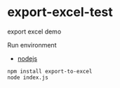 # export-excel-test
export excel demo

Run environment
- [nodejs](http://nodejs.org/)

```Export
npm install export-to-excel
node index.js
```
